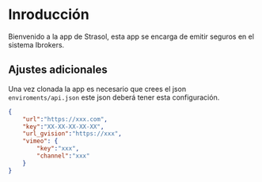 # Inroducción

Bienvenido a la app de Strasol, esta app se encarga de emitir seguros en el sistema Ibrokers.

## Ajustes adicionales
Una vez clonada la app es necesario que crees el json `enviroments/api.json` este json deberá tener esta configuración.

```json
{
    "url":"https://xxx.com",
    "key":"XX-XX-XX-XX-XX",
    "url_gvision":"https://xxx",
    "vimeo": {
        "key":"xxx",
        "channel":"xxx"
    }
}

```
